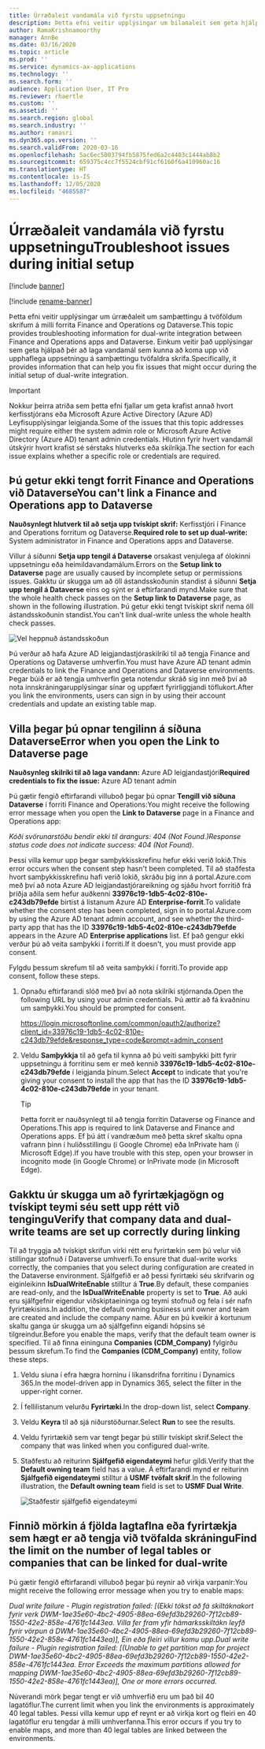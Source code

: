 ```yaml
---
title: Úrræðaleit vandamála við fyrstu uppsetningu
description: Þetta efni veitir upplýsingar um bilanaleit sem geta hjálpað þér að laga vandamál sem gætu komið upp við upphaflega uppsetningu tvískiptrar skrifunar á milli forrita Finance and Operations og Dataverse.
author: RamaKrishnamoorthy
manager: AnnBe
ms.date: 03/16/2020
ms.topic: article
ms.prod: ''
ms.service: dynamics-ax-applications
ms.technology: ''
ms.search.form: ''
audience: Application User, IT Pro
ms.reviewer: rhaertle
ms.custom: ''
ms.assetid: ''
ms.search.region: global
ms.search.industry: ''
ms.author: ramasri
ms.dyn365.ops.version: ''
ms.search.validFrom: 2020-03-16
ms.openlocfilehash: 5ac6ec5003794fb5875fed6a2c4403c1444ab8b2
ms.sourcegitcommit: 659375c4cc7f5524cbf91cf6160f6a410960ac16
ms.translationtype: HT
ms.contentlocale: is-IS
ms.lasthandoff: 12/05/2020
ms.locfileid: "4685587"
---
```

# <a name="troubleshoot-issues-during-initial-setup"></a><span data-ttu-id="550e9-103">Úrræðaleit vandamála við fyrstu uppsetningu</span><span class="sxs-lookup"><span data-stu-id="550e9-103">Troubleshoot issues during initial setup</span></span>

[!include [banner](../../includes/banner.md)]

[!include [rename-banner](~/includes/cc-data-platform-banner.md)]



<span data-ttu-id="550e9-104">Þetta efni veitir upplýsingar um úrræðaleit um samþættingu á tvöföldum skrifum á milli forrita Finance and Operations og Dataverse.</span><span class="sxs-lookup"><span data-stu-id="550e9-104">This topic provides troubleshooting information for dual-write integration between Finance and Operations apps and Dataverse.</span></span> <span data-ttu-id="550e9-105">Einkum veitir það upplýsingar sem geta hjálpað þér að laga vandamál sem kunna að koma upp við upphaflega uppsetningu á samþættingu tvöfaldra skrifa.</span><span class="sxs-lookup"><span data-stu-id="550e9-105">Specifically, it provides information that can help you fix issues that might occur during the initial setup of dual-write integration.</span></span>

> [!IMPORTANT]
> <span data-ttu-id="550e9-106">Nokkur þeirra atriða sem þetta efni fjallar um geta krafist annað hvort kerfisstjórans eða Microsoft Azure Active Directory (Azure AD) Leyfisupplýsingar leigjanda.</span><span class="sxs-lookup"><span data-stu-id="550e9-106">Some of the issues that this topic addresses might require either the system admin role or Microsoft Azure Active Directory (Azure AD) tenant admin credentials.</span></span> <span data-ttu-id="550e9-107">Hlutinn fyrir hvert vandamál útskýrir hvort krafist sé sérstaks hlutverks eða skilríkja.</span><span class="sxs-lookup"><span data-stu-id="550e9-107">The section for each issue explains whether a specific role or credentials are required.</span></span>

## <a name="you-cant-link-a-finance-and-operations-app-to-dataverse"></a><span data-ttu-id="550e9-108">Þú getur ekki tengt forrit Finance and Operations við Dataverse</span><span class="sxs-lookup"><span data-stu-id="550e9-108">You can't link a Finance and Operations app to Dataverse</span></span>

<span data-ttu-id="550e9-109">**Nauðsynlegt hlutverk til að setja upp tvískipt skrif:** Kerfisstjóri í Finance and Operations forritum og Dataverse.</span><span class="sxs-lookup"><span data-stu-id="550e9-109">**Required role to set up dual-write:** System administrator in Finance and Operations apps and Dataverse.</span></span>

<span data-ttu-id="550e9-110">Villur á síðunni **Setja upp tengil á Dataverse** orsakast venjulega af ólokinni uppsetningu eða heimildavandamálum.</span><span class="sxs-lookup"><span data-stu-id="550e9-110">Errors on the **Setup link to Dataverse** page are usually caused by incomplete setup or permissions issues.</span></span> <span data-ttu-id="550e9-111">Gakktu úr skugga um að öll ástandsskoðunin standist á síðunni **Setja upp tengil á Dataverse** eins og sýnt er á eftirfarandi mynd.</span><span class="sxs-lookup"><span data-stu-id="550e9-111">Make sure that the whole health check passes on the **Setup link to Dataverse** page, as shown in the following illustration.</span></span> <span data-ttu-id="550e9-112">Þú getur ekki tengt tvískipt skrif nema öll ástandsskoðunin standist.</span><span class="sxs-lookup"><span data-stu-id="550e9-112">You can't link dual-write unless the whole health check passes.</span></span>

![Vel heppnuð ástandsskoðun](media/health_check.png)

<span data-ttu-id="550e9-114">Þú verður að hafa Azure AD leigjandastjóraskilríki til að tengja Finance and Operations og Dataverse umhverfin.</span><span class="sxs-lookup"><span data-stu-id="550e9-114">You must have Azure AD tenant admin credentials to link the Finance and Operations and Dataverse environments.</span></span> <span data-ttu-id="550e9-115">Þegar búið er að tengja umhverfin geta notendur skráð sig inn með því að nota innskráningarupplýsingar sínar og uppfært fyrirliggjandi töflukort.</span><span class="sxs-lookup"><span data-stu-id="550e9-115">After you link the environments, users can sign in by using their account credentials and update an existing table map.</span></span>

## <a name="error-when-you-open-the-link-to-dataverse-page"></a><span data-ttu-id="550e9-116">Villa þegar þú opnar tengilinn á síðuna Dataverse</span><span class="sxs-lookup"><span data-stu-id="550e9-116">Error when you open the Link to Dataverse page</span></span>

<span data-ttu-id="550e9-117">**Nauðsynleg skilríki til að laga vandann:** Azure AD leigjandastjóri</span><span class="sxs-lookup"><span data-stu-id="550e9-117">**Required credentials to fix the issue:** Azure AD tenant admin</span></span>

<span data-ttu-id="550e9-118">Þú gætir fengið eftirfarandi villuboð þegar þú opnar **Tengill við síðuna Dataverse** í forriti Finance and Operations:</span><span class="sxs-lookup"><span data-stu-id="550e9-118">You might receive the following error message when you open the **Link to Dataverse** page in a Finance and Operations app:</span></span>

<span data-ttu-id="550e9-119">*Kóði svörunarstöðu bendir ekki til árangurs: 404 (Not Found.)*</span><span class="sxs-lookup"><span data-stu-id="550e9-119">*Response status code does not indicate success: 404 (Not Found).*</span></span>

<span data-ttu-id="550e9-120">Þessi villa kemur upp þegar samþykkisskrefinu hefur ekki verið lokið.</span><span class="sxs-lookup"><span data-stu-id="550e9-120">This error occurs when the consent step hasn't been completed.</span></span> <span data-ttu-id="550e9-121">Til að staðfesta hvort samþykkisskrefinu hafi verið lokið, skráðu þig inn á portal.Azure.com með því að nota Azure AD leigjandastjórareikning og sjáðu hvort forritið frá þriðja aðila sem hefur auðkenni **33976c19-1db5-4c02-810e-c243db79efde** birtist á listanum Azure AD **Enterprise-forrit**.</span><span class="sxs-lookup"><span data-stu-id="550e9-121">To validate whether the consent step has been completed, sign in to portal.Azure.com by using the Azure AD tenant admin account, and see whether the third-party app that has the ID **33976c19-1db5-4c02-810e-c243db79efde** appears in the Azure AD **Enterprise applications** list.</span></span> <span data-ttu-id="550e9-122">Ef það gengur ekki verður þú að veita samþykki í forriti.</span><span class="sxs-lookup"><span data-stu-id="550e9-122">If it doesn't, you must provide app consent.</span></span>

<span data-ttu-id="550e9-123">Fylgdu þessum skrefum til að veita samþykki í forriti.</span><span class="sxs-lookup"><span data-stu-id="550e9-123">To provide app consent, follow these steps.</span></span>

1. <span data-ttu-id="550e9-124">Opnaðu eftirfarandi slóð með því að nota skilríki stjórnanda.</span><span class="sxs-lookup"><span data-stu-id="550e9-124">Open the following URL by using your admin credentials.</span></span> <span data-ttu-id="550e9-125">Þú ættir að fá kvaðninu um samþykki.</span><span class="sxs-lookup"><span data-stu-id="550e9-125">You should be prompted for consent.</span></span>

    <https://login.microsoftonline.com/common/oauth2/authorize?client_id=33976c19-1db5-4c02-810e-c243db79efde&response_type=code&prompt=admin_consent>

2. <span data-ttu-id="550e9-126">Veldu **Samþykkja** til að gefa til kynna að þú veiti samþykki þitt fyrir uppsetningu á forritinu sem er með kennið **33976c19-1db5-4c02-810e-c243db79efde** í leigjanda þínum.</span><span class="sxs-lookup"><span data-stu-id="550e9-126">Select **Accept** to indicate that you're giving your consent to install the app that has the ID **33976c19-1db5-4c02-810e-c243db79efde** in your tenant.</span></span>

    > [!TIP]
    > <span data-ttu-id="550e9-127">Þetta forrit er nauðsynlegt til að tengja forritin Dataverse og Finance and Operations.</span><span class="sxs-lookup"><span data-stu-id="550e9-127">This app is required to link Dataverse and Finance and Operations apps.</span></span> <span data-ttu-id="550e9-128">Ef þú átt í vandræðum með þetta skref skaltu opna vafrann þinn í huliðsstillingu (í Google Chrome) eða InPrivate ham (í Microsoft Edge).</span><span class="sxs-lookup"><span data-stu-id="550e9-128">If you have trouble with this step, open your browser in incognito mode (in Google Chrome) or InPrivate mode (in Microsoft Edge).</span></span>

## <a name="verify-that-company-data-and-dual-write-teams-are-set-up-correctly-during-linking"></a><span data-ttu-id="550e9-129">Gakktu úr skugga um að fyrirtækjagögn og tvískipt teymi séu sett upp rétt við tengingu</span><span class="sxs-lookup"><span data-stu-id="550e9-129">Verify that company data and dual-write teams are set up correctly during linking</span></span>

<span data-ttu-id="550e9-130">Til að tryggja að tvískipt skrifun virki rétt eru fyrirtækin sem þú velur við stillingar stofnuð í Dataverse umhverfi.</span><span class="sxs-lookup"><span data-stu-id="550e9-130">To ensure that dual-write works correctly, the companies that you select during configuration are created in the Dataverse environment.</span></span> <span data-ttu-id="550e9-131">Sjálfgefið er að þessi fyrirtæki séu skrifvarin og eiginleikinn **IsDualWriteEnable** stilltur á **True**.</span><span class="sxs-lookup"><span data-stu-id="550e9-131">By default, these companies are read-only, and the **IsDualWriteEnable** property is set to **True**.</span></span> <span data-ttu-id="550e9-132">Að auki eru sjálfgefnir eigendur viðskiptaeininga og teymi stofnuð og fela í sér nafn fyrirtækisins.</span><span class="sxs-lookup"><span data-stu-id="550e9-132">In addition, the default owning business unit owner and team are created and include the company name.</span></span> <span data-ttu-id="550e9-133">Áður en þú kveikir á kortunum skaltu ganga úr skugga um að sjálfgefinn eigandi hópsins sé tilgreindur.</span><span class="sxs-lookup"><span data-stu-id="550e9-133">Before you enable the maps, verify that the default team owner is specified.</span></span> <span data-ttu-id="550e9-134">Til að finna eininguna **Companies (CDM\_Company)** fylgirðu þessum skrefum.</span><span class="sxs-lookup"><span data-stu-id="550e9-134">To find the **Companies (CDM\_Company)** entity, follow these steps.</span></span>

1. <span data-ttu-id="550e9-135">Veldu síuna í efra hægra horninu í líkansdrifna forritinu í Dynamics 365.</span><span class="sxs-lookup"><span data-stu-id="550e9-135">In the model-driven app in Dynamics 365, select the filter in the upper-right corner.</span></span>
2. <span data-ttu-id="550e9-136">Í fellilistanum velurðu **Fyrirtæki**.</span><span class="sxs-lookup"><span data-stu-id="550e9-136">In the drop-down list, select **Company**.</span></span>
3. <span data-ttu-id="550e9-137">Veldu **Keyra** til að sjá niðurstöðurnar.</span><span class="sxs-lookup"><span data-stu-id="550e9-137">Select **Run** to see the results.</span></span>
4. <span data-ttu-id="550e9-138">Veldu fyrirtækið sem var tengt þegar þú stillir tvískipt skrif.</span><span class="sxs-lookup"><span data-stu-id="550e9-138">Select the company that was linked when you configured dual-write.</span></span>
5. <span data-ttu-id="550e9-139">Staðfestu að reiturinn **Sjálfgefið eigendateymi** hefur gildi.</span><span class="sxs-lookup"><span data-stu-id="550e9-139">Verify that the **Default owning team** field has a value.</span></span> <span data-ttu-id="550e9-140">Á eftirfarandi mynd er reiturinn **Sjálfgefið eigendateymi** stilltur á **USMF tvöfalt skrif**.</span><span class="sxs-lookup"><span data-stu-id="550e9-140">In the following illustration, the **Default owning team** field is set to **USMF Dual Write**.</span></span>

    ![Staðfestir sjálfgefið eigendateymi](media/default_owning_team.png)

## <a name="find-the-limit-on-the-number-of-legal-tables-or-companies-that-can-be-linked-for-dual-write"></a><span data-ttu-id="550e9-142">Finnið mörkin á fjölda lagtaflna eða fyrirtækja sem hægt er að tengja við tvöfalda skráningu</span><span class="sxs-lookup"><span data-stu-id="550e9-142">Find the limit on the number of legal tables or companies that can be linked for dual-write</span></span>

<span data-ttu-id="550e9-143">Þú gætir fengið eftirfarandi villuboð þegar þú reynir að virkja varpanir:</span><span class="sxs-lookup"><span data-stu-id="550e9-143">You might receive the following error message when you try to enable maps:</span></span>

<span data-ttu-id="550e9-144">*Dual write failure - Plugin registration failed: \[(Ekki tókst að fá skiltáknakort fyrir verk DWM-1ae35e60-4bc2-4905-88ea-69efd3b29260-7f12cb89-1550-42e2-858e-4761fc1443ea. Villa fer fram yfir hámarksskiltákn leyfð fyrir vörpun á DWM-1ae35e60-4bc2-4905-88ea-69efd3b29260-7f12cb89-1550-42e2-858e-4761fc1443ea)\], Ein eða fleiri villur komu upp.*</span><span class="sxs-lookup"><span data-stu-id="550e9-144">*Dual write failure - Plugin registration failed: \[(Unable to get partition map for project DWM-1ae35e60-4bc2-4905-88ea-69efd3b29260-7f12cb89-1550-42e2-858e-4761fc1443ea. Error Exceeds the maximum partitions allowed for mapping DWM-1ae35e60-4bc2-4905-88ea-69efd3b29260-7f12cb89-1550-42e2-858e-4761fc1443ea)\], One or more errors occurred.*</span></span>

<span data-ttu-id="550e9-145">Núverandi mörk þegar tengt er við umhverfið eru um það bil 40 lagatöflur.</span><span class="sxs-lookup"><span data-stu-id="550e9-145">The current limit when you link the environments is approximately 40 legal tables.</span></span> <span data-ttu-id="550e9-146">Þessi villa kemur upp ef reynt er að virkja kort og fleiri en 40 lagatöflur eru tengdar á milli umhverfanna.</span><span class="sxs-lookup"><span data-stu-id="550e9-146">This error occurs if you try to enable maps, and more than 40 legal tables are linked between the environments.</span></span>
